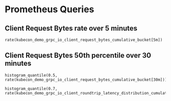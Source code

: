# Prometheus Queries


## Client Request Bytes rate over 5 minutes

```
rate(kubecon_demo_grpc_io_client_request_bytes_cumulative_bucket[5m])
```

## Client Request Bytes 50th percentile over 30 minutes


```
histogram_quantile(0.5, rate(kubecon_demo_grpc_io_client_request_bytes_cumulative_bucket[30m]))
```

```
histogram_quantile(0.7, rate(kubecon_demo_grpc_io_client_roundtrip_latency_distribution_cumulative_bucket[30m]))
```